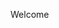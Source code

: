 Welcome
<!---
dogfoots/dogfoots is a ✨ special ✨ repository because its `README.md` (this file) appears on your GitHub profile.
You can click the Preview link to take a look at your changes.
--->

